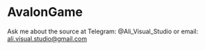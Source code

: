 # AvalonGame

Ask me about the source at Telegram: @Ali_Visual_Studio or email: ali.visual.studio@gmail.com
